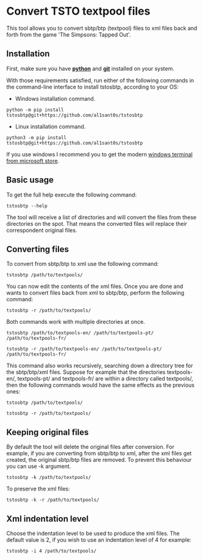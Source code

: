 # Convert TSTO textpool files

This tool allows you to convert sbtp/btp (textpool) files to xml files back and forth from
the game 'The Simpsons: Tapped Out'.

## Installation

First, make sure you have [**python**](https://www.python.org/downloads/)
and [**git**](https://git-scm.com/downloads) installed on your system.

With those requirements satisfied, run either of the following commands in the command-line interface to install tstosbtp, according to your OS:

* Windows installation command.

```shell
python -m pip install tstosbtp@git+https://github.com/al1sant0s/tstosbtp
```

* Linux installation command.

```shell
python3 -m pip install tstosbtp@git+https://github.com/al1sant0s/tstosbtp
```

If you use windows I recommend you to get the modern [windows terminal from microsoft store](https://apps.microsoft.com/detail/9n0dx20hk701?hl).

## Basic usage

To get the full help execute the following command:

```shell
tstosbtp --help
```

The tool will receive a list of directories and will convert the files from these directories on the spot.
That means the converted files will replace their correspondent original files.

## Converting files

To convert from sbtp/btp to xml use the following command:

```shell
tstosbtp /path/to/textpools/
```

You can now edit the contents of the xml files. Once you are done and wants to
convert files back from xml to sbtp/btp, perform the following command:

```shell
tstosbtp -r /path/to/textpools/
```

Both commands work with multiple directories at once.

```shell
tstosbtp /path/to/textpools-en/ /path/to/textpools-pt/ /path/to/textpools-fr/
```

```shell
tstosbtp -r /path/to/textpools-en/ /path/to/textpools-pt/ /path/to/textpools-fr/
```

This command also works recursively, searching down a directory tree for the sbtp/btp/xml files.
Suppose for example that the directories textpools-en/, textpools-pt/ and textpools-fr/ are
within a directory called textpools/, then the following commands would have the same effects
as the previous ones:

```shell
tstosbtp /path/to/textpools/
```

```shell
tstosbtp -r /path/to/textpools/
```

## Keeping original files

By default the tool will delete the original files after conversion. For example, if you are converting from
sbtp/btp to xml, after the xml files get created, the original sbtp/btp files are removed. To prevent this behaviour
you can use -k argument.

```shell
tstosbtp -k /path/to/textpools/
```

To preserve the xml files:

```shell
tstosbtp -k -r /path/to/textpools/
```

## Xml indentation level

Choose the indentation level to be used to produce the xml files. The default value is 2, if you
wish to use an indentation level of 4 for example:

```shell
tstosbtp -i 4 /path/to/textpools/
```
